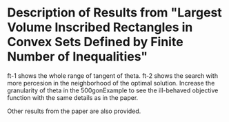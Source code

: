 # Description of Results from "Largest Volume Inscribed Rectangles in Convex Sets Defined by Finite Number of Inequalities"

ft-1 shows the whole range of tangent of theta.
ft-2 shows the search with more percesion in the neighborhood of the optimal solution.
Increase the granularity of theta in the 500gonExample to see the ill-behaved objective function with the same details as in the paper.

Other results from the paper are also provided.
